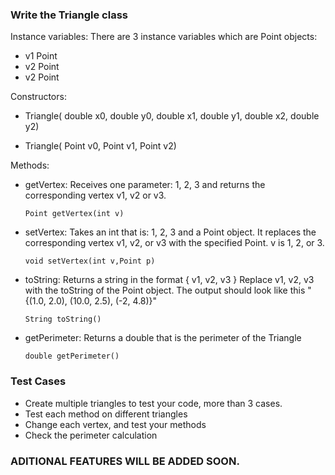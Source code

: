 ### Write the Triangle class

Instance variables: There are 3 instance variables which are Point objects:

- v1 Point
- v2 Point
- v2 Point

Constructors:

- Triangle( double x0, double y0, double x1, double y1, double x2, double y2)

- Triangle( Point v0, Point v1, Point v2)

 Methods:
 
 - getVertex: Receives one parameter: 1, 2, 3 and returns the corresponding vertex v1, v2 or v3.
   
   ```Point getVertex(int v)```
   
- setVertex: Takes an int that is: 1, 2, 3 and a Point object. It replaces the corresponding vertex v1, v2, or v3 with the specified Point. v is 1, 2, or 3.
  
  ```void setVertex(int v,Point p)```
  
 - toString: Returns a string in the format { v1, v2, v3 } Replace v1, v2, v3 with the toString of the Point object. The output should look like this "{(1.0, 2.0), (10.0, 2.5), (-2, 4.8)}"
   
   ```String toString()```
   
 - getPerimeter: Returns a double that is the perimeter of the Triangle
   
   ```double getPerimeter()```

### Test Cases

- Create multiple triangles to test your code, more than 3 cases.
- Test each method on different triangles
- Change each vertex, and test your methods
- Check the perimeter calculation

### ADITIONAL FEATURES WILL BE ADDED SOON.
